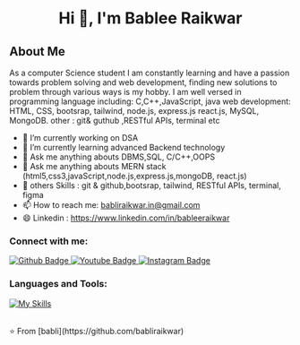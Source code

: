  <h1 align="center">Hi 👋, I'm Bablee Raikwar</h1>
<h2> About Me</h2>
<p>As a computer Science student I am constantly learning and have a passion towards problem solving and web development, finding new solutions to problem through various ways is my hobby. I am well versed in programming language including: C,C++,JavaScript, java
web development: HTML, CSS, bootsrap, tailwind, node.js, express.js  react.js, MySQL, MongoDB.
other : git& guthub ,RESTful APIs, terminal etc</p>

- 🔭 I’m currently working on DSA
- 🌱 I’m currently learning  advanced Backend technology
- 💬 Ask me anything abouts DBMS,SQL, C/C++,OOPS
- 💬 Ask me anything abouts MERN stack (html5,css3,javaScript,node.js,express.js,mongoDB, react.js)
- 💬 others Skills : git & github,bootsrap, tailwind, RESTful APIs, terminal, figma
- 📫 How to reach me: babliraikwar.in@gmail.com
- 😄 Linkedin : https://www.linkedin.com/in/bableeraikwar  
### Connect with me:
<div id="badges">
  <a href="https://github.com/babliraikwar">
    <img src="https://img.shields.io/badge/Github-white?style=for-the-badge&logo=Github&logoColor=black" alt="Github Badge"/>
  </a>
  <a href="https://www.youtube.com/channel/babliraikwar890">
    <img src="https://img.shields.io/badge/YouTube-red?style=for-the-badge&logo=youtube&logoColor=white" alt="Youtube Badge"/>
  </a>
   <a href="https://www.instagram.com/Engineergirl2023">
    <img src="https://img.shields.io/badge/Instagram-purple?style=for-the-badge&logo=instagram&logoColor=white" alt="Instagram Badge"/>
  </a>

   
</div>

### Languages and Tools:
[![My Skills](https://skillicons.dev/icons?i=c,cpp,html,css,js,figma,bootsrap)](https://skillicons.dev)


<br>
⭐️ From [babli](https://github.com/babliraikwar)
